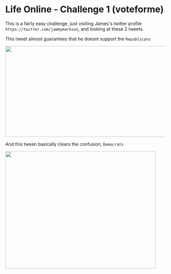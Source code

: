 # Life Online - Challenge 1 (voteforme)

This is a fairly easy challenge, just visiting James's twitter profile `https://twitter.com/jammymarkson`, and looking at these 2 tweets.

This tweet almost guarantees that he doesnt support the `Republicans`

<img src="https://user-images.githubusercontent.com/66634743/115953396-48801700-a4fc-11eb-93f0-6a6736aaa572.png" height=285 width=600>

And this tween basically clears the confusion, `Democrats`

<img src="https://user-images.githubusercontent.com/66634743/115953398-49b14400-a4fc-11eb-96b5-27ef88fe976d.png" height=368 width=473>
